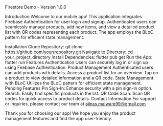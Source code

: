 
Firestore Demo - Version 1.0.0

Introduction
Welcome to our mobile app! This application integrates Firebase Authentication for user login and signup. Authenticated users can seamlessly manage products, add new items, and view a detailed product list with QR codes representing each product. The app employs the BLoC pattern for efficient state management.

Installation
Clone Repository: git clone https://github.com/your/repository.git
Navigate to Directory: cd your_project_directory
Install Dependencies: flutter pub get
Run the App: flutter run
Features
Authentication
Users can securely log in or sign up using Firebase Authentication.
Product Management
Authenticated users can add products with details.
Access a product list for an overview.
Tap on a product to view detailed information and a QR code.
State Management with BLoC
Utilizes the BLoC pattern for efficient state management.
Pending Features
Pin Sign-In: Enhance security with a pin sign-in option.
Search: Easily find specific products in the list.
QR Code Scan: Scan QR codes for quick access to product details.
Contact Information
For support or inquiries, please contact our team at ajinas.malware99@gmail.com

Thank you for choosing our app! We hope you enjoy the product management features and find the app user-friendly.




